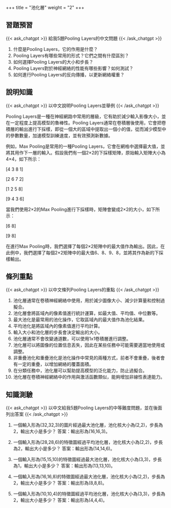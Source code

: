 +++
title = "池化層"
weight = "2"
+++
## 習題預習
{{< ask_chatgpt >}}
給我5題Pooling Layers的中文問題
{{< /ask_chatgpt >}}

1. 什麼是Pooling Layers，它的作用是什麼？
2. Pooling Layers有哪些常用的形式？它們之間有什麼區別？
3. 如何選擇Pooling Layers的大小和步長？
4. Pooling Layers對於神經網絡的性能有哪些影響？如何測試？
5. 如何進行Pooling Layers的反向傳播，以更新網絡權重？   

## 說明知識
{{< ask_chatgpt >}}
以中文說明Pooling Layers並舉例
{{< /ask_chatgpt >}}

Pooling Layers是一種在神經網路中常用的層級，它有助於減少輸入影像大小，並在一定程度上提高模型的魯棒性。Pooling Layers通常在卷積層後使用，它會把卷積層的輸出進行下採樣，即從一個大的區域中提取出一個小的值，從而減少模型中的參數數量，加速模型訓練速度，並有效預測新數據。

例如，Max Pooling是常用的一種Pooling Layers，它會在網格中選擇最大值，並將其用作下一層的輸入。假設我們有一個2×2的下採樣矩陣，原始輸入矩陣大小為4×4，如下所示：

[4 3 8 1]

[2 6 7 2]

[1 2 5 8]

[9 4 3 6]

當我們使用2×2的Max Pooling進行下採樣時，矩陣會變成2×2的大小，如下所示：

[6 8]

[9 8]

在進行Max Pooling時，我們選擇了每個2×2矩陣中的最大值作為輸出。因此，在此例中，我們選擇了每個2×2矩陣中的最大值6、8、9、8，並將其作為新的下採樣輸出。   

## 條列重點
{{< ask_chatgpt >}}
以中文條列Pooling Layers的重點
{{< /ask_chatgpt >}}

1. 池化層通常在卷積神經網絡中使用，用於減少圖像大小、減少計算量和控制過擬合。
2. 池化層會將區域內的像素值進行統計運算，如最大值、平均值、中位數等。
3. 最大池化是最常用的池化操作，它取區域內的最大值作為池化結果。
4. 平均池化是將區域內的像素值進行平均計算。
5. 輸入大小和池化層的步長會決定輸出的大小。
6. 池化層通常不會改變通道數，可以使用1x1卷積層進行調整。
7. 池化層可以將圖像的位置信息丟失，因此在某些任務中可能需要適當地使用或調整。
8. 非重疊池化和重疊池化是池化操作中常見的兩種方式，前者不會重疊，後者會有一定的重疊，以增加網絡的覆蓋面積。
9. 在分類任務中，池化層可以幫助提高模型的泛化能力，防止過擬合。
10. 池化層在卷積神經網絡中的作用與激活函數類似，能夠增加非線性表達能力。   

## 知識測驗
{{< ask_chatgpt >}}
以中文給我5題Pooling Layers的中等難度問題，並在後面列出答案
{{< /ask_chatgpt >}}

1. 一個輸入形為(32,32,3)的圖片經過最大池化層，池化核大小為(2,2)，步長為2，輸出大小是多少？
答案：輸出形為(16,16,3)。

2. 一個輸入形為(28,28,6)的特徵圖經過平均池化層，池化核大小為(2,2)，步長為2，輸出大小是多少？
答案：輸出形為(14,14,6)。

3. 一個輸入形為(15,15,10)的特徵圖經過最大池化層，池化核大小為(3,3)，步長為1，輸出大小是多少？
答案：輸出形為(13,13,10)。

4. 一個輸入形為(16,16,8)的特徵圖經過最大池化層，池化核大小為(2,2)，步長為2，輸出大小是多少？
答案：輸出形為(8,8,8)。

5. 一個輸入形為(10,10,4)的特徵圖經過平均池化層，池化核大小為(3,3)，步長為2，輸出大小是多少？
答案：輸出形為(4,4,4)。   

